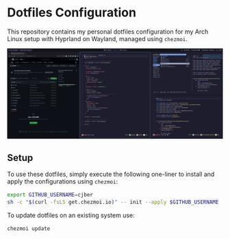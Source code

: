 # Dotfiles Configuration

This repository contains my personal dotfiles configuration for my Arch Linux setup with Hyprland on Wayland, managed using `chezmoi`.

![](./screenshots/2024-02-05_16-11.png)

## Setup

To use these dotfiles, simply execute the following one-liner to install and apply the configurations using `chezmoi`:

```bash
export GITHUB_USERNAME=cjber
sh -c "$(curl -fsLS get.chezmoi.io)" -- init --apply $GITHUB_USERNAME
```

To update dotfiles on an existing system use:

```bash
chezmoi update
```
